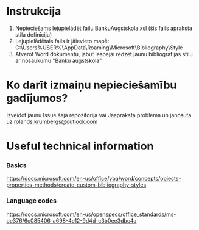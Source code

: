 # Instrukcija

1. Nepieciešams lejupielādēt failu BankuAugstskola.xsl (šis fails apraksta stila definīciju)
2. Lejupielādētais fails ir jāievieto mapē: C:\Users\%USER%\AppData\Roaming\Microsoft\Bibliography\Style
3. Atverot Word dokumentu, jābūt iespējai redzēt jaunu bibliogrāfijas stilu ar nosaukumu "Banku augstskola"

# Ko darīt izmaiņu nepieciešamību gadījumos?

Izveidot jaunu Issue šajā repozitorijā
vai 
Jāapraksta problēma un jānosūta uz rolands.krumbergs@outlook.com

# Useful technical information

### Basics
https://docs.microsoft.com/en-us/office/vba/word/concepts/objects-properties-methods/create-custom-bibliography-styles

### Language codes
https://docs.microsoft.com/en-us/openspecs/office_standards/ms-oe376/6c085406-a698-4e12-9d4d-c3b0ee3dbc4a
